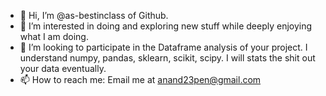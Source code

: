 - 👋 Hi, I’m @as-bestinclass of Github.
- 👀 I’m interested in doing and exploring new stuff while deeply enjoying what I am doing.
- 💞️ I’m looking to participate in the Dataframe analysis of your project. I understand numpy, pandas, sklearn, scikit, scipy. I will stats the shit out your data eventually.
- 📫 How to reach me: Email me at anand23pen@gmail.com


<!---
as-bestinclass/as-bestinclass is a ✨ special ✨ repository because its `README.md` (this file) appears on your GitHub profile.
You can click the Preview link to take a look at your changes.
--->
